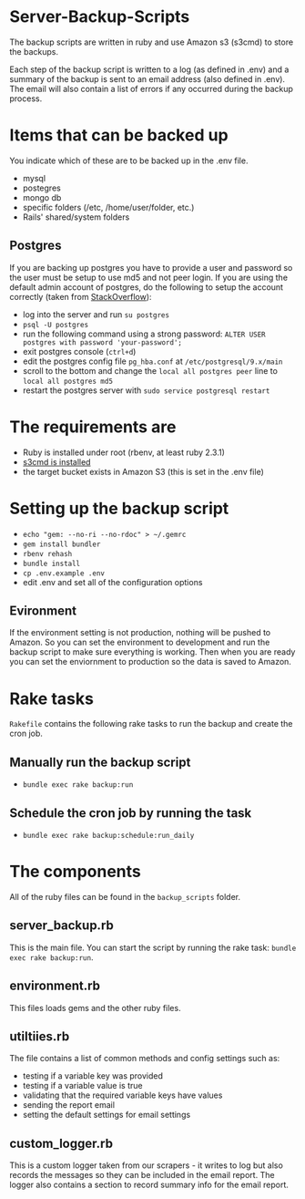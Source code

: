 # Server-Backup-Scripts
The backup scripts are written in ruby and use Amazon s3 (s3cmd) to store the backups.

Each step of the backup script is written to a log (as defined in .env) and a summary of the backup is sent to an email address (also defined in .env). The email will also contain a list of errors if any occurred during the backup process.

# Items that can be backed up
You indicate which of these are to be backed up in the .env file.
* mysql
* postegres
* mongo db
* specific folders (/etc, /home/user/folder, etc.)
* Rails' shared/system folders

## Postgres
If you are backing up postgres you have to provide a user and password so the user must be setup to use md5 and not peer login. If you are using the default admin account of postgres, do the following to setup the account correctly (taken from [StackOverflow](http://stackoverflow.com/a/26735105)):
* log into the server and run `su postgres`
* `psql -U postgres`
* run the following command using a strong password: `ALTER USER postgres with password 'your-password';`
* exit postgres console (`ctrl+d`)
* edit the postgres config file `pg_hba.conf` at `/etc/postgresql/9.x/main`
* scroll to the bottom and change the `local all postgres peer` line to `local all postgres md5`
* restart the postgres server with `sudo service postgresql restart`

# The requirements are
* Ruby is installed under root (rbenv, at least ruby 2.3.1)
* [s3cmd is installed](http://tecadmin.net/install-s3cmd-manage-amazon-s3-buckets/) 
* the target bucket exists in Amazon S3 (this is set in the .env file)

# Setting up the backup script
* `echo "gem: --no-ri --no-rdoc" > ~/.gemrc`
* `gem install bundler`
* `rbenv rehash`
* `bundle install`
* `cp .env.example .env`
* edit .env and set all of the configuration options

## Evironment
If the environment setting is not production, nothing will be pushed to Amazon. So you can set the environment to development and run the backup script to make sure everything is working. Then when you are ready you can set the enviornment to production so the data is saved to Amazon.

# Rake tasks
`Rakefile` contains the following rake tasks to run the backup and create the cron job.

## Manually run the backup script
* `bundle exec rake backup:run`

## Schedule the cron job by running the task
* `bundle exec rake backup:schedule:run_daily`

# The components
All of the ruby files can be found in the `backup_scripts` folder.

## server_backup.rb
This is the main file. You can start the script by running the rake task: `bundle exec rake backup:run`.

## environment.rb
This files loads gems and the other ruby files.

## utiltiies.rb
The file contains a list of common methods and config settings such as:
* testing if a variable key was provided
* testing if a variable value is true
* validating that the required variable keys have values
* sending the report email
* setting the default settings for email settings

## custom_logger.rb
This is a custom logger taken from our scrapers - it writes to log but also records the messages so they can be included in the email report. The logger also contains a section to record summary info for the email report.



